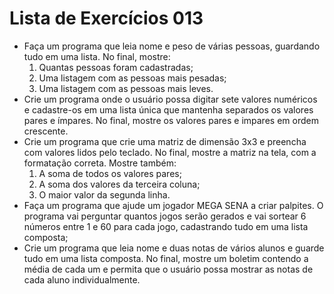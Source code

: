 # Lista de Exercícios 013
- Faça um programa que leia nome e peso de várias pessoas, guardando tudo em uma lista. No final, mostre:
    1. Quantas pessoas foram cadastradas;
    2. Uma listagem com as pessoas mais pesadas;
    3. Uma listagem com as pessoas mais leves.
- Crie um programa onde o usuário possa digitar sete valores numéricos e cadastre-os em uma lista única que mantenha separados os valores pares e ímpares. No final, mostre os valores pares e impares em ordem crescente.
- Crie um programa que crie uma matriz de dimensão 3x3 e preencha com valores lidos pelo teclado. No final, mostre a matriz na tela, com a formatação correta. Mostre também:
    1. A soma de todos os valores pares;
    2. A soma dos valores da terceira coluna;
    3. O maior valor da segunda linha.
- Faça um programa que ajude um jogador MEGA SENA a criar palpites. O programa vai perguntar quantos jogos serão gerados e vai sortear 6 números entre 1 e 60 para cada jogo, cadastrando tudo em uma lista composta;
- Crie um programa que leia nome e duas notas de vários alunos e guarde tudo em uma lista composta. No final, mostre um boletim contendo a média de cada um e permita que o usuário possa mostrar as notas de cada aluno individualmente.